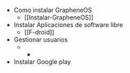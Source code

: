 - Como instalar GrapheneOS
	- [[Instalar-GrapheneOS]]
- Instalar Aplicaciones de software libre
	- [[F-droid]]
- Gestionar usuarios
	- -
- Instalar Google play